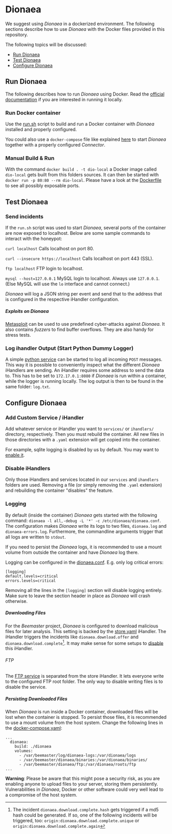 # Dionaea

We suggest using *Dionaea* in a dockerized environment. The following sections describe how to use *Dionaea* with the Docker files provided in this repository.

The following topics will be discussed:
* [Run Dionaea](#run-dionaea)
* [Test Dionaea](#test-dionaea)
* [Configure Dionaea](#configure-dionaea)

## Run Dionaea

The following describes how to run *Dionaea* using Docker. Read the [official documentation](http://dionaea.readthedocs.io/en/latest/installation.html) if you are interested in running it locally.

### Run Docker container

Use the [run.sh](dionaea/run.sh) script to build and run a Docker container with *Dionaea* installed and properly configured.

You could also use a `docker-compose` file like explained [here](connector/README.md#docker-setup) to start *Dionaea* together with a properly configured *Connector*.

### Manual Build & Run

With the command `docker build . -t dio-local` a Docker image called `dio-local` gets built from this folders sources. It can then be started with `docker run -p 80:80 --rm dio-local`. Please have a look at the [Dockerfile](dionaea/Dockerfile) to see all possibly exposable ports.

## Test Dionaea

### Send incidents

If the `run.sh` script was used to start *Dionaea*, several ports of the container are now exposed to localhost. Below are some sample commands to interact with the honeypot:

```curl localhost```
Calls localhost on port 80.

```curl --insecure https://localhost```
Calls localhost on port 443 (SSL).

```ftp localhost```
FTP login to localhost.

```mysql --host=127.0.0.1```
MySQL login to localhost. Always use `127.0.0.1`. (Else MySQL will use the `lo` interface and cannot connect.)

*Dionaea* will log a JSON string per event and send that to the address that is configured in the respective iHandler configuration.

##### Exploits on Dionaea

[Metasploit](/METASPLOIT.md) can be used to use predefined cyber-attacks against *Dionaea*.
It also contains *fuzzers* to find buffer overflows. They are also handy for stress tests.

### Log ihandler Output (Start Python Dummy Logger)

A simple [python service](dionaea/logging-dummy.py) can be started to log all incoming `POST` messages. This way it is possible to conveniently inspect what the different *Dionaea* iHandlers are sending. An iHandler requires some address to send the data to. This has to be set to `172.17.0.1:8080` if *Dionaea* is run within a container, while the logger is running locally. The log output is then to be found in the same folder: `log.txt`.


## Configure Dionaea

### Add Custom Service / iHandler

Add whatever service or iHandler you want to ```services/``` or ```ihandlers/``` directory, respectively. 
Then you must rebuild the container. All new files in those directories with a `.yaml` extension will get copied into the container.

For example, sqlite logging is disabled by us by default. You may want to [enable it](http://dionaea.readthedocs.io/en/latest/ihandler/log_sqlite.html).

### Disable iHandlers

Only those iHandlers and services located in our `services` and `ihandlers` folders are used. Removing a file (or simply removing the `.yaml` extension) and rebuilding the container "disables" the feature.

### Logging

By default (inside the container) *Dionaea* gets started with the following command: `dionaea -l all,-debug -L '*' -c /etc/dionaea/dionaea.conf`. The configuration makes *Dionaea* write its logs to two files, `dionaea.log` and `dionaea-errors.log`. Furthermore, the commandline arguments trigger that all logs are written to `stdout`.

If you need to persist the *Dionaea* logs, it is recommended to use a mount volume from outside the container and have *Dionaea* log there.

Logging can be configured in the [dionaea.conf](dionaea/dionaea.conf). E.g. only log critical errors:

```
[logging]
default.levels=critical
errors.levels=critical
```

Removing all the lines in the `[logging]` section will disable logging entirely. Make sure to leave the section header in place as *Dionaea* will crash otherwise.

##### Downloading Files

For the *Beemaster* project, *Dionaea* is configured to download malicious files for later analysis. This setting is backed by the [store.yaml](dionaea/ihandlers/store.yaml) iHandler. The iHandler triggers the incidents like `dionaea.download.offer` and `dionaea.download.complete`[^1]. It may make sense for some setups to [disable](#disable-ihandlers) this iHandler.

###### FTP

The [FTP service](dionaea/services/ftp.yaml) is separated from the store iHandler. It lets everyone write to the configured FTP root folder. The only way to disable writing files is to disable the service.

##### Persisting Downloaded Files

When *Dionaea* is run inside a Docker container, downloaded files will be lost when the container is stopped. To persist those files, it is recommended to use a mount volume from the host system. Change the following lines in the [docker-compose.yaml](docker-compose.yaml):
```
...
  dionaea:
    build: ./dionaea
    volumes:
      - /var/beemaster/log/dionaea-logs:/var/dionaea/logs
      - /var/beemaster/dionaea/binaries:/var/dionaea/binaries/
      - /var/beemaster/dionaea/ftp:/var/dionaea/roots/ftp
...
```
**Warning**: Please be aware that this might pose a security risk, as you are enabling anyone to upload files
to your server, storing them persistently. Vulnerabilities in *Dionaea*, Docker or other software could
very well lead to a compromise of the host system.

[^1]: The incident `dionaea.download.complete.hash` gets triggered if a md5 hash could be generated. If so, one of the following incidents will be triggered, too: `origin:dionaea.download.complete.unique` or `origin:dionaea.download.complete.again`